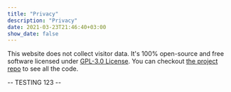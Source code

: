 ```yaml
---
title: "Privacy"
description: "Privacy"
date: 2021-03-23T21:46:40+03:00
show_date: false
---
```


This website does not collect visitor data. It's 100% open-source and free software licensed under [GPL-3.0 License](https://github.com/berkaycubuk/berkaycubuk.com/blob/main/LICENSE). You can checkout [the project repo](https://github.com/berkaycubuk/berkaycubuk.com) to see all the code.

-- TESTING 123 --